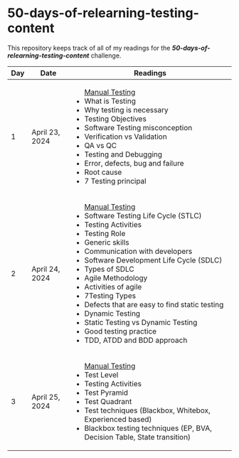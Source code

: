 # 50-days-of-relearning-testing-content
This repository keeps track of all of my readings for the _**50-days-of-relearning-testing-content**_ challenge.

| Day | Date | Readings |
| --- | ---- | -------- |
| 1 | April 23, 2024 | <ul>[Manual Testing](https://docs.google.com/document/d/11_U-HblJlNTqHMyrp6v2urTeTY5s72Eiuy868pm6ToA/edit?usp=drive_link/)</li><li>What is Testing</li><li>Why testing is necessary</li><li>Testing Objectives</li><li>Software Testing misconception</li><li>Verification vs Validation</li><li>QA vs QC</li><li>Testing and Debugging</li><li>Error, defects, bug and failure</li><li>Root cause</li><li>7 Testing principal</li>
| 2 | April 24, 2024 | <ul>[Manual Testing](https://docs.google.com/document/d/11_U-HblJlNTqHMyrp6v2urTeTY5s72Eiuy868pm6ToA/edit?usp=drive_link/)</li><li>Software Testing Life Cycle (STLC)</li><li>Testing Activities</li><li>Testing Role</li><li>Generic skills</li><li>Communication with developers</li><li>Software Development Life Cycle (SDLC)</li><li>Types of SDLC</li><li>Agile Methodology</li><li>Activities of agile</li><li>7Testing Types</li><li>Defects that are easy to find static testing</li><li>Dynamic Testing</li><li>Static Testing vs Dynamic Testing</li><li>Good testing practice</li><li>TDD, ATDD and BDD approach</li>
| 3 | April 25, 2024 | <ul>[Manual Testing](https://docs.google.com/document/d/11_U-HblJlNTqHMyrp6v2urTeTY5s72Eiuy868pm6ToA/edit?usp=drive_link/)</li><li>Test Level</li><li>Testing Activities</li><li>Test Pyramid</li><li>Test Quadrant</li><li>Test techniques (Blackbox, Whitebox, Experienced based)</li><li>Blackbox testing techniques (EP, BVA, Decision Table, State transition)</li>
